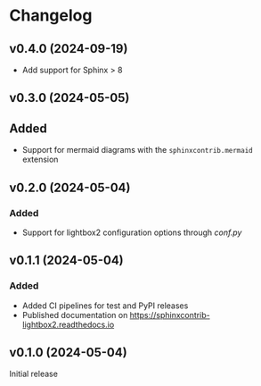 <!-- markdownlint-disable MD024 -->

# Changelog

## v0.4.0 (2024-09-19)

* Add support for Sphinx > 8

## v0.3.0 (2024-05-05)

## Added

* Support for mermaid diagrams with the `sphinxcontrib.mermaid` extension

## v0.2.0 (2024-05-04)

### Added

* Support for lightbox2 configuration options through *conf.py*

## v0.1.1 (2024-05-04)

### Added

* Added CI pipelines for test and PyPI releases
* Published documentation on <https://sphinxcontrib-lightbox2.readthedocs.io>

## v0.1.0 (2024-05-04)

Initial release

